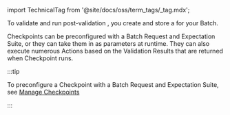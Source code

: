 import TechnicalTag from '@site/docs/oss/term_tags/_tag.mdx';

To validate and run post-validation <TechnicalTag tag="action" text="Actions" />, you create and store a <TechnicalTag tag="checkpoint" text="Checkpoint"/> for your Batch.

Checkpoints can be preconfigured with a Batch Request and Expectation Suite, or they can take them in as parameters at runtime. They can also execute numerous Actions based on the Validation Results that are returned when Checkpoint runs.

:::tip 

To preconfigure a Checkpoint with a Batch Request and Expectation Suite, see [Manage Checkpoints](../../../../docs/oss/guides/validation/checkpoints/checkpoint_lp.md)

:::